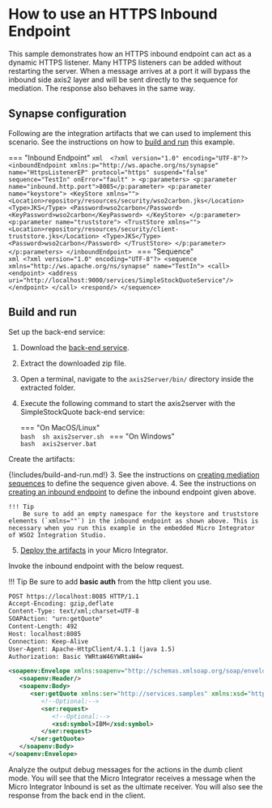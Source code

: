 # How to use an HTTPS Inbound Endpoint
This sample demonstrates how an HTTPS inbound endpoint can act as a
dynamic HTTPS listener. Many HTTPS listeners can be added without
restarting the server. When a message arrives at a port it will bypass
the inbound side axis2 layer and will be sent directly to the sequence
for mediation. The response also behaves in the same way.

## Synapse configuration

Following are the integration artifacts that we can used to implement this scenario. See the instructions on how to [build and run](#build-and-run) this example.

=== "Inbound Endpoint"
    ```xml 
    <?xml version="1.0" encoding="UTF-8"?>
    <inboundEndpoint xmlns:p="http://ws.apache.org/ns/synapse"
                     name="HttpsListenerEP"
                     protocol="https"
                     suspend="false" sequence="TestIn" onError="fault" >
        <p:parameters>
            <p:parameter  name="inbound.http.port">8085</p:parameter>
            <p:parameter name="keystore">
                <KeyStore xmlns="">
                    <Location>repository/resources/security/wso2carbon.jks</Location>
                    <Type>JKS</Type>
                    <Password>wso2carbon</Password>
                    <KeyPassword>wso2carbon</KeyPassword>
                </KeyStore>
            </p:parameter>
            <p:parameter name="truststore">
                <TrustStore xmlns="">
                    <Location>repository/resources/security/client-truststore.jks</Location>
                    <Type>JKS</Type>
                    <Password>wso2carbon</Password>
                </TrustStore>
            </p:parameter>
        </p:parameters>
    </inboundEndpoint>
    ```
=== "Sequence"    
    ```xml
    <?xml version="1.0" encoding="UTF-8"?>
    <sequence xmlns="http://ws.apache.org/ns/synapse" name="TestIn">
        <call>
            <endpoint>
                <address uri="http://localhost:9000/services/SimpleStockQuoteService"/>
            </endpoint>
        </call>
        <respond/>
    </sequence>
    ```

## Build and run

Set up the back-end service:

1. Download the [back-end service](https://github.com/wso2-docs/WSO2_EI/blob/master/Back-End-Service/axis2Server.zip).
2. Extract the downloaded zip file.
3. Open a terminal, navigate to the `axis2Server/bin/` directory inside the extracted folder.
4. Execute the following command to start the axis2server with the SimpleStockQuote back-end service:

    === "On MacOS/Linux"   
          ```bash 
          sh axis2server.sh
          ```
    === "On Windows"              
          ```bash 
          axis2server.bat
          ```

Create the artifacts:

{!includes/build-and-run.md!}
3. See the instructions on [creating mediation sequences]({{base_path}}/develop/creating-artifacts/creating-reusable-sequences) to define the sequence given above. 
4. See the instructions on [creating an inbound endpoint]({{base_path}}/develop/creating-artifacts/creating-an-inbound-endpoint) to define the inbound endpoint given above.

    !!! Tip
        Be sure to add an empty namespace for the keystore and truststore elements (`xmlns=""`) in the inbound endpoint as shown above. This is necessary when you run this example in the embedded Micro Integrator of WSO2 Integration Studio.
        
5. [Deploy the artifacts]({{base_path}}/develop/deploy-artifacts) in your Micro Integrator.

Invoke the inbound endpoint with the below request. 

!!! Tip
    Be sure to add **basic auth** from the http client you use.

```xml
POST https://localhost:8085 HTTP/1.1
Accept-Encoding: gzip,deflate
Content-Type: text/xml;charset=UTF-8
SOAPAction: "urn:getQuote"
Content-Length: 492
Host: localhost:8085
Connection: Keep-Alive
User-Agent: Apache-HttpClient/4.1.1 (java 1.5)
Authorization: Basic YWRtaW46YWRtaW4=

<soapenv:Envelope xmlns:soapenv="http://schemas.xmlsoap.org/soap/envelope/" xmlns:ser="http://services.samples" xmlns:xsd="http://services.samples/xsd">
   <soapenv:Header/>
   <soapenv:Body>
      <ser:getQuote xmlns:ser="http://services.samples" xmlns:xsd="http://services.samples/xsd">
         <!--Optional:-->
         <ser:request>
            <!--Optional:-->
            <xsd:symbol>IBM</xsd:symbol>
         </ser:request>
      </ser:getQuote>
   </soapenv:Body>
</soapenv:Envelope>
```

Analyze the output debug messages for the actions in the dumb client mode. You will see that the Micro Integrator receives a message when the Micro Integrator Inbound is set as the ultimate receiver. You will also see the response from the back
end in the client.
